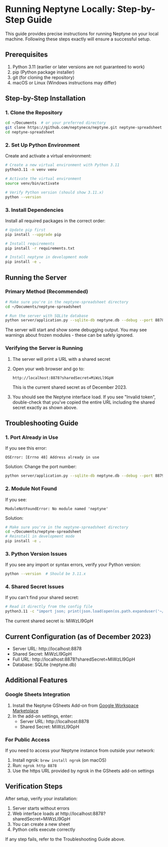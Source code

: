 # Running Neptyne Locally: Step-by-Step Guide

This guide provides precise instructions for running Neptyne on your local machine. Following these steps exactly will ensure a successful setup.

## Prerequisites

1. Python 3.11 (earlier or later versions are not guaranteed to work)
2. pip (Python package installer)
3. git (for cloning the repository)
4. macOS or Linux (Windows instructions may differ)

## Step-by-Step Installation

### 1. Clone the Repository

```bash
cd ~/Documents  # or your preferred directory
git clone https://github.com/neptyneco/neptyne.git neptyne-spreadsheet
cd neptyne-spreadsheet
```

### 2. Set Up Python Environment

Create and activate a virtual environment:

```bash
# Create a new virtual environment with Python 3.11
python3.11 -m venv venv

# Activate the virtual environment
source venv/bin/activate

# Verify Python version (should show 3.11.x)
python --version
```

### 3. Install Dependencies

Install all required packages in the correct order:

```bash
# Update pip first
pip install --upgrade pip

# Install requirements
pip install -r requirements.txt

# Install neptyne in development mode
pip install -e .
```

## Running the Server

### Primary Method (Recommended)

```bash
# Make sure you're in the neptyne-spreadsheet directory
cd ~/Documents/neptyne-spreadsheet

# Run the server with SQLite database
python server/application.py --sqlite-db neptyne.db --debug --port 8878
```

The server will start and show some debugging output. You may see warnings about frozen modules - these can be safely ignored.

### Verifying the Server is Running

1. The server will print a URL with a shared secret
2. Open your web browser and go to:

   ```
   http://localhost:8878?sharedSecret=MiWzLl9GpH
   ```

   This is the current shared secret as of December 2023.

3. You should see the Neptyne interface load. If you see "Invalid token", double-check that you've copied the entire URL including the shared secret exactly as shown above.

## Troubleshooting Guide

### 1. Port Already in Use

If you see this error:

```
OSError: [Errno 48] Address already in use
```

Solution: Change the port number:

```bash
python server/application.py --sqlite-db neptyne.db --debug --port 8879
```

### 2. Module Not Found

If you see:

```
ModuleNotFoundError: No module named 'neptyne'
```

Solution:

```bash
# Make sure you're in the neptyne-spreadsheet directory
cd ~/Documents/neptyne-spreadsheet
# Reinstall in development mode
pip install -e .
```

### 3. Python Version Issues

If you see any import or syntax errors, verify your Python version:

```bash
python --version  # Should be 3.11.x
```

### 4. Shared Secret Issues

If you can't find your shared secret:

```bash
# Read it directly from the config file
python3.11 -c "import json; print(json.load(open(os.path.expanduser('~/.neptyne.json')))['shared_secret'])"
```

The current shared secret is: MiWzLl9GpH

## Current Configuration (as of December 2023)

- Server URL: http://localhost:8878
- Shared Secret: MiWzLl9GpH
- Full URL: http://localhost:8878?sharedSecret=MiWzLl9GpH
- Database: SQLite (neptyne.db)

## Additional Features

### Google Sheets Integration

1. Install the Neptyne GSheets Add-on from [Google Workspace Marketplace](https://workspace.google.com/marketplace/app/neptyne_python_for_sheets/891309878867)
2. In the add-on settings, enter:
   - Server URL: http://localhost:8878
   - Shared Secret: MiWzLl9GpH

### For Public Access

If you need to access your Neptyne instance from outside your network:

1. Install ngrok: `brew install ngrok` (on macOS)
2. Run: `ngrok http 8878`
3. Use the https URL provided by ngrok in the GSheets add-on settings

## Verification Steps

After setup, verify your installation:

1. Server starts without errors
2. Web interface loads at http://localhost:8878?sharedSecret=MiWzLl9GpH
3. You can create a new sheet
4. Python cells execute correctly

If any step fails, refer to the Troubleshooting Guide above.
